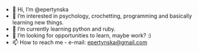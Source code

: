 - 👋 Hi, I’m @epertynska
- 👀 I’m interested in psychology, crochetting, programming and basically learning new things.
- 🌱 I’m currently learning python and ruby.
- 💞️ I’m looking for opportunities to learn, maybe work? :)
- 📫 How to reach me - e-mail: epertynska@gmail.com
